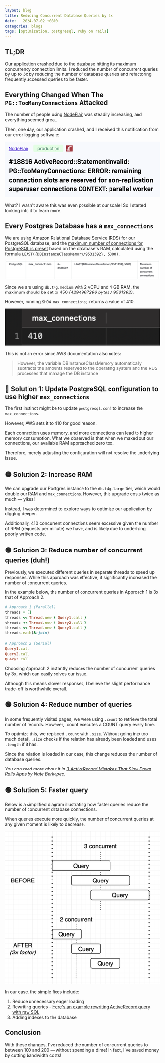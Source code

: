 ```yaml
---
layout: blog
title: Reducing Concurrent Database Queries by 3x
date:   2024-07-02 +0800
categories: blogs
tags: [optimization, postgresql, ruby on rails]
---
```


## <b>TL;DR</b>

Our application crashed due to the database hitting its maximum concurrency connection limits. I reduced the number of concurrent queries by up to 3x by reducing the number of database queries and refactoring frequently accessed queries to be faster.

## Everything Changed When The `PG::TooManyConnections` Attacked

The number of people using [NodeFlair](https://nodeflair.com) was steadily increasing, and everything seemed great.

Then, one day, our application crashed, and I received this notification from our error logging software:

![](/assets/reducing-concurrent-database-queries-cover.png)

What? I wasn't aware this was even possible at our scale! So I started looking into it to learn more.

## Every Postgres Database has a `max_connections`

We are using Amazon Relational Database Service (RDS) for our PostgreSQL database, and the [maximum number of connections for PostgreSQL is preset](https://docs.aws.amazon.com/AmazonRDS/latest/UserGuide/CHAP_Limits.html#RDS_Limits.MaxConnections) based on the database's RAM, calculated using the formula `LEAST({DBInstanceClassMemory/9531392}, 5000)`.

![](/assets/reducing-concurrent-database-queries-aws-rds-limits.png)

Since we are using `db.t4g.medium` with 2 vCPU and 4 GB RAM, the maximum should be set to 450 <i>(4294967296 bytes / 9531392)</i>.

However, running `SHOW max_connections;` returns a value of 410.

![](/assets/reducing-concurrent-database-queries-max-connections.png)

This is not an error since AWS documentation also notes:

> However, the variable DBInstanceClassMemory automatically subtracts the amounts reserved to the operating system and the RDS processes that manage the DB instance

## 🔴 Solution 1: Update PostgreSQL configuration to use higher `max_connections`

The first instinct might be to update `postgresql.conf` to increase the `max_connections`.

However, AWS sets it to 410 for good reason.

Each connection uses memory, and more connections can lead to higher memory consumption. What we observed is that when we maxed out our connections, our available RAM approached zero too.

Therefore, merely adjusting the configuration will not resolve the underlying issue.

## 🟡 Solution 2: Increase RAM

We can upgrade our Postgres instance to the `db.t4g.large` tier, which would double our RAM and `max_connections`. However, this upgrade costs twice as much — yikes!

Instead, I was determined to explore ways to optimize our application by digging deeper.

Additionally, 410 concurrent connections seem excessive given the number of RPM (requests per minute) we have, and is likely due to underlying poorly written code.

## 🟢 Solution 3: Reduce number of concurrent queries (duh!)

Previously, we executed different queries in separate threads to speed up responses. While this approach was effective, it significantly increased the number of concurrent queries.

In the example below, the number of concurrent queries in Approach 1 is 3x that of Approach 2.

```ruby
# Approach 1 (Parallel)
threads = []
threads << Thread.new { Query1.call }
threads << Thread.new { Query2.call }
threads << Thread.new { Query3.call }
threads.each(&:join)

# Approach 2 (Serial)
Query1.call
Query2.call
Query3.call
```

Choosing Approach 2 instantly reduces the number of concurrent queries by 3x, which can easily solves our issue.

Although this means slower responses, I believe the slight performance trade-off is worthwhile overall.

## 🟢 Solution 4: Reduce number of queries

In some frequently visited pages, we were using `.count` to retrieve the total number of records. However, .count executes a COUNT query every time.

To optimize this, we replaced `.count` with `.size`. Without going into too much detail, `.size` checks if the relation has already been loaded and uses `.length` if it has.

Since the relation is loaded in our case, this change reduces the number of database queries.

<i>You can read more about it in [3 ActiveRecord Mistakes That Slow Down Rails Apps](https://www.speedshop.co/2019/01/10/three-activerecord-mistakes.html) by Nate Berkopec.</i>

## 🟢 Solution 5: Faster query

Below is a simplified diagram illustrating how faster queries reduce the number of concurrent database connections.

When queries execute more quickly, the number of concurrent queries at any given moment is likely to decrease.

![](/assets/reducing-concurrent-database-queries-faster-query.png)

In our case, the simple fixes include:
1. Reduce unnecessary eager loading
2. Rewriting queries - [Here's an example rewriting ActiveRecord query with raw SQL](/faster-query-rewriting-activerecord-into-raw-sql)
3. Adding indexes to the database

## Conclusion

With these changes, I've reduced the number of concurrent queries to between 100 and 200 — without spending a dime! In fact, I've saved money by cutting bandwidth costs!
